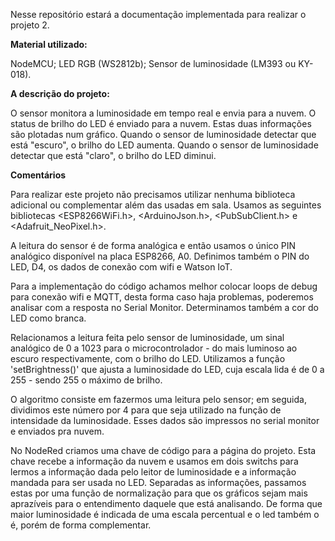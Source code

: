 Nesse repositório estará a documentação implementada para realizar o projeto 2. 

**Material utilizado:**

NodeMCU; LED RGB (WS2812b); Sensor de luminosidade (LM393 ou KY-018).


**A descrição do projeto:** 

O sensor monitora a luminosidade em tempo real e envia para a nuvem. 
O status de brilho do LED é enviado para a nuvem. 
Estas duas informações são plotadas num gráfico. 
Quando o sensor de luminosidade detectar que está "escuro", o brilho do LED aumenta. Quando o sensor de luminosidade detectar que está "claro", o brilho do LED diminui. 

**Comentários**

Para realizar este projeto não precisamos utilizar nenhuma biblioteca adicional ou complementar além das usadas em sala. Usamos as seguintes bibliotecas <ESP8266WiFi.h>, <ArduinoJson.h>, <PubSubClient.h> e <Adafruit_NeoPixel.h>. 

A leitura do sensor é de forma analógica e então usamos o único PIN analógico disponível na placa ESP8266, A0. Definimos também o PIN do LED, D4, os dados de conexão com wifi e Watson IoT.

Para a implementação do código achamos melhor colocar loops de debug para conexão wifi e MQTT, desta forma caso haja problemas, poderemos analisar com a resposta no Serial Monitor. Determinamos também a cor do LED como branca. 

Relacionamos a leitura feita pelo sensor de luminosidade, um sinal analógico de 0 a 1023 para o microcontrolador - do mais luminoso ao escuro respectivamente, com o brilho do LED. Utilizamos a função 'setBrightness()' que ajusta a luminosidade do LED, cuja escala lida é de 0 a 255 - sendo 255 o máximo de brilho. 

O algoritmo consiste em fazermos uma leitura pelo sensor; em seguida, dividimos este número por 4 para que seja utilizado na função de intensidade da luminosidade. Esses dados são impressos no serial monitor e enviados pra nuvem. 

No NodeRed criamos uma chave de código para a página do projeto. Esta chave recebe a informação da nuvem e usamos em dois switchs para lermos a informação dada pelo leitor de luminosidade e a informação mandada para ser usada no LED. Separadas as informações, passamos estas por uma função de normalização para que os gráficos sejam mais aprazíveis para o entendimento daquele que está analisando. De forma que maior luminosidade é indicada de uma escala percentual e o led também o é, porém de forma complementar.
